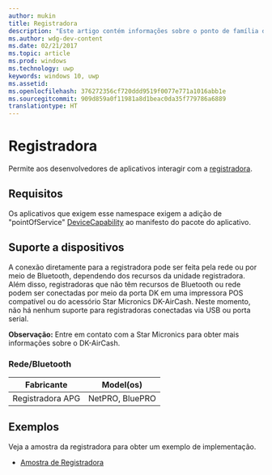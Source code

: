 ```yaml
---
author: mukin
title: Registradora
description: "Este artigo contém informações sobre o ponto de família de serviços dos dispositivos da Caixa Registradora"
ms.author: wdg-dev-content
ms.date: 02/21/2017
ms.topic: article
ms.prod: windows
ms.technology: uwp
keywords: windows 10, uwp
ms.assetid: 
ms.openlocfilehash: 376272356cf720ddd9519f0077e771a1016abb1e
ms.sourcegitcommit: 909d859a0f11981a8d1beac0da35f779786a6889
translationtype: HT
---
```

# <a name="cash-drawer"></a>Registradora

Permite aos desenvolvedores de aplicativos interagir com a [registradora](https://docs.microsoft.com/en-us/uwp/api/windows.devices.pointofservice.cashdrawer).

## <a name="requirements"></a>Requisitos
Os aplicativos que exigem esse namespace exigem a adição de "pointOfService" [DeviceCapability](https://msdn.microsoft.com/library/4353c4fd-f038-4986-81ed-d2ec0c6235ef) ao manifesto do pacote do aplicativo.

## <a name="device-support"></a>Suporte a dispositivos
A conexão diretamente para a registradora pode ser feita pela rede ou por meio de Bluetooth, dependendo dos recursos da unidade registradora. Além disso, registradoras que não têm recursos de Bluetooth ou rede podem ser conectadas por meio da porta DK em uma impressora POS compatível ou do acessório Star Micronics DK-AirCash. Neste momento, não há nenhum suporte para registradoras conectadas via USB ou porta serial.

**Observação:**  Entre em contato com a Star Micronics para obter mais informações sobre o DK-AirCash.

### <a name="networkbluetooth"></a>Rede/Bluetooth
| Fabricante |    Model(os) |
|--------------|-----------|
| Registradora APG |    NetPRO, BluePRO |

## <a name="examples"></a>Exemplos
Veja a amostra da registradora para obter um exemplo de implementação.
+    [Amostra de Registradora](https://github.com/Microsoft/Windows-universal-samples/tree/master/Samples/CashDrawer)
